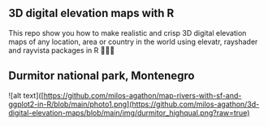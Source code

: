 ## 3D digital elevation maps with R
This repo show you how to make realistic and crisp 3D digital elevation maps of any location, area or country in the world using elevatr, rayshader and rayvista packages in R 🧑🏼‍💻

## Durmitor national park, Montenegro
![alt text]([https://github.com/milos-agathon/map-rivers-with-sf-and-ggplot2-in-R/blob/main/photo1.png](https://github.com/milos-agathon/3d-digital-elevation-maps/blob/main/img/durmitor_highqual.png?raw=true)

